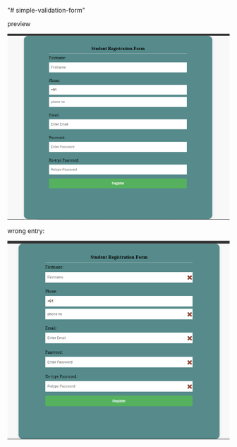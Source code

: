 "# simple-validation-form"

preview

![Alt text](Assets/img/Untitled.png)

wrong entry:

![Alt text](Assets/img/Untitled2.png)
